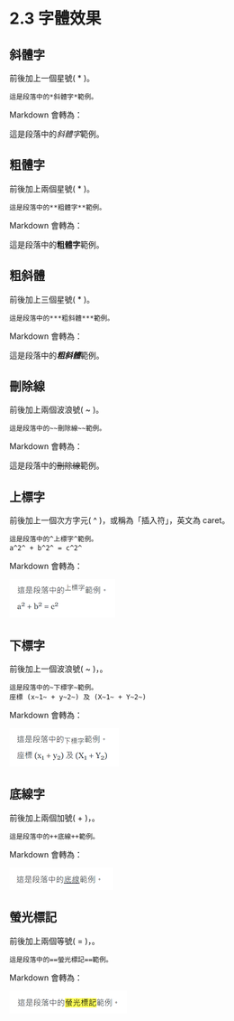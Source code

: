 # 2.3 字體效果

## 斜體字

前後加上一個星號( \* )。

```
這是段落中的*斜體字*範例。
```

Markdown 會轉為：

這是段落中的*斜體字*範例。

## 粗體字

前後加上兩個星號( \* )。

```
這是段落中的**粗體字**範例。
```

Markdown 會轉為：

這是段落中的**粗體字**範例。

## 粗斜體

前後加上三個星號( \* )。

```
這是段落中的***粗斜體***範例。
```

Markdown 會轉為：

這是段落中的***粗斜體***範例。

## 刪除線

前後加上兩個波浪號( \~ )。

```
這是段落中的~~刪除線~~範例。
```

Markdown 會轉為：

這是段落中的~~刪除線~~範例。

## 上標字

前後加上一個次方字元( ^ )，或稱為「插入符」，英文為 caret。

```
這是段落中的^上標字^範例。  
a^2^ + b^2^ = c^2^
```

Markdown 會轉為：

<img src="../.gitbook/assets/sup-1.png" alt=""/>

## 下標字

前後加上一個波浪號( \~ )，。

```
這是段落中的~下標字~範例。  
座標 (x~1~ + y~2~) 及 (X~1~ + Y~2~) 
```

Markdown 會轉為：

<img src="../.gitbook/assets/sub-1.png" alt=""/>

## 底線字

前後加上兩個加號( + )，。

```
這是段落中的++底線++範例。
```

Markdown 會轉為：

<img src="../.gitbook/assets/underline-1.png" alt=""/>

## 螢光標記

前後加上兩個等號( = )，。

```
這是段落中的==螢光標記==範例。
```

Markdown 會轉為：

<img src="../.gitbook/assets/mark-1.png" alt=""/>

